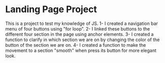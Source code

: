 # Landing Page Project

This is a project to  test my knowledge of JS.
1- I created a navigation bar menu of four buttons using "for loop".
2- I linked these buttons to the different four section in the page using anchor elements.
3- I created a function to clarify in which section we are on by changing the color of the button of the section we are on.
4- I created a function to make the movement to a section "smooth" when press its button for more elegant look.